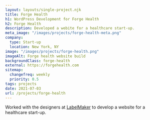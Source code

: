 ```yaml
---
layout: layouts/single-project.njk
title: Forge Health
h1: WordPress Development for Forge Health
h2: Forge Health
description: Developed a webite for a healthcare start-up.
meta_image: "/images/projects/forge-health-meta.png"
company:
  type: Start-up
  location: New York, NY
image: "/images/projects/forge-health.png"
imageAlt: Forge health website build
backgroundClass: forge-health
external: https://forgehealth.com
sitemap:
  changefreq: weekly
  priority: 0.5
tags: projects
date: 2021-07-03
url: /projects/forge-health
---
```


Worked with the designers at [LabelMaker](https://labelmaker.nyc) to develop a website for a healthcare start-up.
